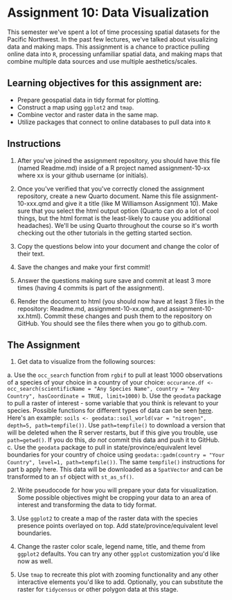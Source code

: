 # Assignment 10: Data Visualization
This semester we've spent a lot of time processing spatial datasets for the Pacific Northwest. In the past few lectures, we've talked about visualizing data and making maps. This assignment is a chance to practice pulling online data into `R`, processing unfamiliar spatial data, and making maps that combine multiple data sources and use multiple aesthetics/scales.

## Learning objectives for this assignment are:
- Prepare geospatial data in tidy format for plotting.
- Construct a map using `ggplot2` and `tmap`.
- Combine vector and raster data in the same map.
- Utilize packages that connect to online databases to pull data into `R`

## Instructions

1. After you've joined the assignment repository, you should have this file (named Readme.md) inside of a R project named assignment-10-xx where xx is your github username (or initials).

2. Once you've verified that you've correctly cloned the assignment repository, create a new Quarto document. Name this file assignment-10-xxx.qmd and give it a title (like M Williamson Assignment 10). Make sure that you select the html output option (Quarto can do a lot of cool things, but the html format is the least-likely to cause you additional headaches). We'll be using Quarto throughout the course so it's worth checking out the other tutorials in the getting started section.

3. Copy the questions below into your document and change the color of their text.

4. Save the changes and make your first commit!

5. Answer the questions making sure save and commit at least 3 more times (having 4 commits is part of the assignment).

6. Render the document to html (you should now have at least 3 files in the repository: Readme.md, assignment-10-xx.qmd, and assignment-10-xx.html). Commit these changes and push them to the repository on GitHub. You should see the files there when you go to github.com.

## The Assignment

1. Get data to visualize from the following sources:

  a. Use the `occ_search` function from `rgbif` to pull at least 1000 observations of a species of your choice in a country of your choice: `occurance.df <- occ_search(scientificName = "Any Species Name", country = "Any Country", hasCoordinate = TRUE, limit=1000)`
  b. Use the `geodata` package to pull a raster of interest - some variable that you think is relevant to your species. Possible functions for different types of data can be seen [here](https://github.com/rspatial/geodata?tab=readme-ov-file). Here's an example: `soils <- geodata::soil_world(var = "nitrogen", depth=5, path=tempfile())`. Use `path=tempfile()` to download a version that will be deleted when the R server restarts, but if this give you trouble, use `path=getwd()`. If you do this, _do not_ commit this data and push it to GitHub.
  c. Use the `geodata` package to pull in state/province/equivalent level boundaries for your country of choice using `geodata::gadm(country = "Your Country", level=1, path=tempfile())`. The same `tempfile()` instructions for part b apply here. This data will be downloaded as a `SpatVector` and can be transformed to an `sf` object with `st_as_sf()`.
  
2. Write pseudocode for how you will prepare your data for visualization. Some possible objectives might be cropping your data to an area of interest and transforming the data to tidy format.

3. Use `ggplot2` to create a map of the raster data with the species presence points overlayed on top. Add state/province/equivalent level boundaries.

4. Change the raster color scale, legend name, title, and theme from `ggplot2` defaults. You can try any other `ggplot` customization you'd like now as well.

5. Use `tmap` to recreate this plot with zooming functionality and any other interactive elements you'd like to add. Optionally, you can substitute the raster for `tidycensus` or other polygon data at this stage.
